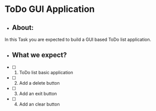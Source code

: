 # ToDo GUI Application

- ## About:
 In this Task you are expected to build a GUI based ToDo list application. 

- ## What we expect?
- [ ] 1) ToDo list basic application
- [ ] 2) Add a delete button
- [ ] 3) Add an exit button
- [ ] 4) Add an clear button
